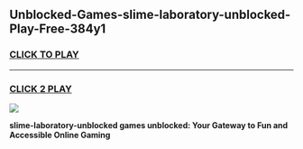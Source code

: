 
## Unblocked-Games-slime-laboratory-unblocked-Play-Free-384y1
<h3>
<a href="https://premium76.site?title=slime-laboratory-unblocked&ref=23A">CLICK TO PLAY</a></h3>
<hr>

<h3>
<a href="https://premium76.site?title=slime-laboratory-unblocked&ref=23A">CLICK 2 PLAY</a>
  
</h3>

<a href="https://premium76.site?title=slime-laboratory-unblocked&ref=23A"><img src="https://clearcache.store/games.png"></a>


**slime-laboratory-unblocked games unblocked: Your Gateway to Fun and Accessible Online Gaming**
